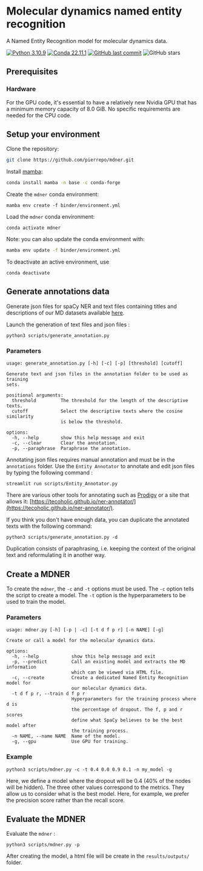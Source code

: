 # Molecular dynamics named entity recognition

A Named Entity Recognition model for molecular dynamics data.

[![Python 3.10.9](https://img.shields.io/badge/python-%E2%89%A5_3.10.9-blue.svg)](https://www.python.org/downloads/release/python-397/)
[![Conda 22.11.1](https://img.shields.io/badge/conda-%E2%89%A5_22.11.1-green.svg)](https://docs.conda.io/en/latest/miniconda.html)
[![GitHub last commit](https://img.shields.io/github/last-commit/pierrepo/mdner.svg)](https://github.com/pierrepo/mdner)
![GitHub stars](https://img.shields.io/github/stars/pierrepo/mdner.svg?style=social)

## Prerequisites

### Hardware

For the GPU code, it's essential to have a relatively new Nvidia GPU that has a minimum memory capacity of 8.0 GiB. No specific requirements are needed for the CPU code.

## Setup your environment

Clone the repository:

```bash
git clone https://github.com/pierrepo/mdner.git
```

Install [mamba](https://github.com/mamba-org/mamba):

```bash
conda install mamba -n base -c conda-forge
```

Create the `mdner` conda environment:

```
mamba env create -f binder/environment.yml
```

Load the `mdner` conda environment:

```
conda activate mdner
```

Note: you can also update the conda environment with:

```bash
mamba env update -f binder/environment.yml
```

To deactivate an active environment, use

```
conda deactivate
```

## Generate annotations data

Generate json files for spaCy NER and text files containing titles and descriptions of our MD datasets available [here](https://sandbox.zenodo.org/record/1171298).

Launch the generation of text files and json files :

```
python3 scripts/generate_annotation.py
```

### Parameters

```
usage: generate_annotation.py [-h] [-c] [-p] [threshold] [cutoff]

Generate text and json files in the annotation folder to be used as training
sets.

positional arguments:
  threshold         The threshold for the length of the descriptive texts.
  cutoff            Select the descriptive texts where the cosine similarity
                    is below the threshold.

options:
  -h, --help        show this help message and exit
  -c, --clear       Clear the annotation.
  -p, --paraphrase  Paraphrase the annotation.
```

Annotating json files requires manual annotation and must be in the `annotations` folder. Use the `Entity Annotator` to annotate and edit json files by typing the following command :

```
streamlit run scripts/Entity_Annotator.py
```

There are various other tools for annotating such as [Prodigy](https://prodi.gy/) or a site that allows it: [https://tecoholic.github.io/ner-annotator/](https://tecoholic.github.io/ner-annotator/).

If you think you don't have enough data, you can duplicate the annotated texts with the following command:

```
python3 scripts/generate_annotation.py -d
```

Duplication consists of paraphrasing, i.e. keeping the context of the original text and reformulating it in another way.

## Create a MDNER

To create the `mdner`, the `-c` and `-t` options must be used. The `-c` option tells the script to create a model. The `-t` option is the hyperparameters to be used to train the model.

### Parameters

```
usage: mdner.py [-h] [-p | -c] [-t d f p r] [-n NAME] [-g]

Create or call a model for the molecular dynamics data.

options:
  -h, --help            show this help message and exit
  -p, --predict         Call an existing model and extracts the MD information
                        which can be viewed via HTML file.
  -c, --create          Create a dedicated Named Entity Recognition model for
                        our molecular dynamics data.
  -t d f p r, --train d f p r
                        Hyperparameters for the training process where d is
                        the percentage of dropout. The f, p and r scores
                        define what SpaCy believes to be the best model after
                        the training process.
  -n NAME, --name NAME  Name of the model.
  -g, --gpu             Use GPU for training.
```

### Example

```
python3 scripts/mdner.py -c -t 0.4 0.0 0.9 0.1 -n my_model -g
```

Here, we define a model where the dropout will be 0.4 (40% of the nodes will be hidden). The three other values correspond to the metrics. They allow us to consider what is the best model. Here, for example, we prefer the precision score rather than the recall score.

## Evaluate the MDNER

Evaluate the `mdner` :

```
python3 scripts/mdner.py -p
```

After creating the model, a html file will be create in the `results/outputs/` folder.
